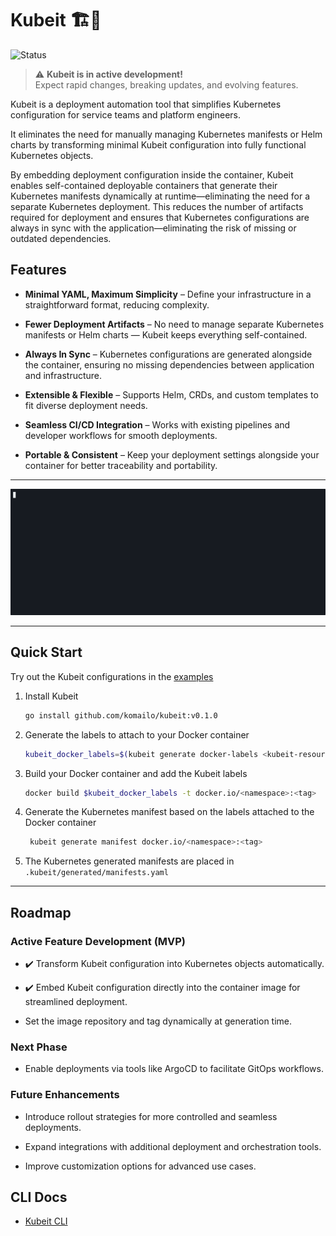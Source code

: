 # Kubeit 🏗️🚀

![Status](https://img.shields.io/badge/status-active%20development-orange)

> :warning: **Kubeit is in active development!**  
> Expect rapid changes, breaking updates, and evolving features.

Kubeit is a deployment automation tool that simplifies Kubernetes configuration for service teams and platform engineers.

It eliminates the need for manually managing Kubernetes manifests or Helm charts by transforming minimal Kubeit configuration into fully functional Kubernetes objects.

By embedding deployment configuration inside the container, Kubeit enables self-contained deployable containers that generate their Kubernetes manifests dynamically at runtime—eliminating the need for a separate Kubernetes deployment. This reduces the number of artifacts required for deployment and ensures that Kubernetes configurations are always in sync with the application—eliminating the risk of missing or outdated dependencies.

## Features

- **Minimal YAML, Maximum Simplicity** – Define your infrastructure in a straightforward format, reducing complexity.

- **Fewer Deployment Artifacts** – No need to manage separate Kubernetes manifests or Helm charts — Kubeit keeps everything self-contained.

- **Always In Sync** – Kubernetes configurations are generated alongside the container, ensuring no missing dependencies between application and infrastructure.

- **Extensible & Flexible** – Supports Helm, CRDs, and custom templates to fit diverse deployment needs.

- **Seamless CI/CD Integration** – Works with existing pipelines and developer workflows for smooth deployments.

- **Portable & Consistent** – Keep your deployment settings alongside your container for better traceability and portability.

---

![Demo](docs/assets/kubeit-demo.gif)

---

## Quick Start

Try out the Kubeit configurations in the [examples](./examples/)

1. Install Kubeit

   ```sh
   go install github.com/komailo/kubeit:v0.1.0
   ```

1. Generate the labels to attach to your Docker container

   ```sh
   kubeit_docker_labels=$(kubeit generate docker-labels <kubeit-resources-dir>)
   ```

1. Build your Docker container and add the Kubeit labels

   ```sh
   docker build $kubeit_docker_labels -t docker.io/<namespace>:<tag>
   ```

1. Generate the Kubernetes manifest based on the labels attached to the Docker container

   ```sh
    kubeit generate manifest docker.io/<namespace>:<tag>
   ```

1. The Kubernetes generated manifests are placed in `.kubeit/generated/manifests.yaml`

---

## Roadmap

### Active Feature Development (MVP)

- :heavy_check_mark: Transform Kubeit configuration into Kubernetes objects automatically.

- :heavy_check_mark: Embed Kubeit configuration directly into the container image for streamlined deployment.

- Set the image repository and tag dynamically at generation time.

### Next Phase

- Enable deployments via tools like ArgoCD to facilitate GitOps workflows.

### Future Enhancements

- Introduce rollout strategies for more controlled and seamless deployments.

- Expand integrations with additional deployment and orchestration tools.

- Improve customization options for advanced use cases.

## CLI Docs

- [Kubeit CLI](./docs/cli/kubeit/kubeit.md)

